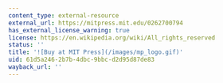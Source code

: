 ```yaml
---
content_type: external-resource
external_url: https://mitpress.mit.edu/0262700794
has_external_license_warning: true
license: https://en.wikipedia.org/wiki/All_rights_reserved
status: ''
title: '![Buy at MIT Press](/images/mp_logo.gif)'
uid: 61d5a246-2b7b-4dbc-9bbc-d2d95d87de83
wayback_url: ''
---
```

